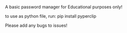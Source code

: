 A basic password manager for Educational purposes only!

to use as python file, run:
pip install pyperclip

Please add any bugs to issues!
